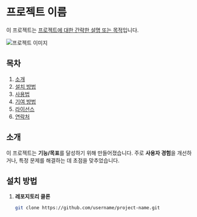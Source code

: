 
# 프로젝트 이름

이 프로젝트는 [프로젝트에 대한 간략한 설명 또는 목적](https://example.com)입니다.

![프로젝트 이미지](https://example.com/project-image.png)

## 목차

1. [소개](#소개)
2. [설치 방법](#설치-방법)
3. [사용법](#사용법)
4. [기여 방법](#기여-방법)
5. [라이선스](#라이선스)
6. [연락처](#연락처)

## 소개

이 프로젝트는 **기능/목표**를 달성하기 위해 만들어졌습니다. 주로 **사용자 경험**을 개선하거나, 특정 문제를 해결하는 데 초점을 맞추었습니다.

## 설치 방법

1. **레포지토리 클론**
   ```bash
   git clone https://github.com/username/project-name.git
